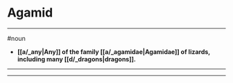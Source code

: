 # Agamid
---
#noun
- **[[a/_any|Any]] of the family [[a/_agamidae|Agamidae]] of lizards, including many [[d/_dragons|dragons]].**
---
---
